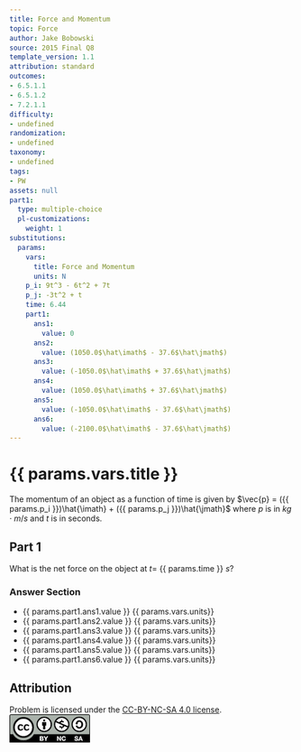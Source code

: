 ```yaml
---
title: Force and Momentum
topic: Force
author: Jake Bobowski
source: 2015 Final Q8
template_version: 1.1
attribution: standard
outcomes:
- 6.5.1.1
- 6.5.1.2
- 7.2.1.1
difficulty:
- undefined
randomization:
- undefined
taxonomy:
- undefined
tags:
- PW
assets: null
part1:
  type: multiple-choice
  pl-customizations:
    weight: 1
substitutions:
  params:
    vars:
      title: Force and Momentum
      units: N
    p_i: 9t^3 - 6t^2 + 7t
    p_j: -3t^2 + t
    time: 6.44
    part1:
      ans1:
        value: 0
      ans2:
        value: (1050.0$\hat\imath$ - 37.6$\hat\jmath$)
      ans3:
        value: (-1050.0$\hat\imath$ + 37.6$\hat\jmath$)
      ans4:
        value: (1050.0$\hat\imath$ + 37.6$\hat\jmath$)
      ans5:
        value: (-1050.0$\hat\imath$ - 37.6$\hat\jmath$)
      ans6:
        value: (-2100.0$\hat\imath$ - 37.6$\hat\jmath$)
---
```

# {{ params.vars.title }}
The momentum of an object as a function of time is given by $\vec{p} = ({{ params.p_i }})\hat{\imath} + ({{ params.p_j }})\hat{\jmath}$ where $p$ is in $kg\cdot m/s$ and $t$ is in seconds.
## Part 1

What is the net force on the object at $t=$ {{ params.time }} $s$?

### Answer Section

- {{ params.part1.ans1.value }} {{ params.vars.units}}
- {{ params.part1.ans2.value }} {{ params.vars.units}}
- {{ params.part1.ans3.value }} {{ params.vars.units}}
- {{ params.part1.ans4.value }} {{ params.vars.units}}
- {{ params.part1.ans5.value }} {{ params.vars.units}}
- {{ params.part1.ans6.value }} {{ params.vars.units}}

## Attribution

Problem is licensed under the [CC-BY-NC-SA 4.0 license](https://creativecommons.org/licenses/by-nc-sa/4.0/).<br> ![The Creative Commons 4.0 license requiring attribution-BY, non-commercial-NC, and share-alike-SA license.](https://raw.githubusercontent.com/firasm/bits/master/by-nc-sa.png)